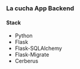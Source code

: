 ### La cucha App Backend

#### Stack
- Python
- Flask
- Flask-SQLAlchemy
- Flask-Migrate
- Cerberus
